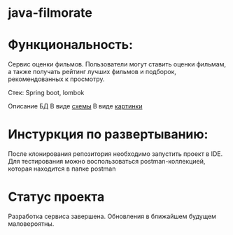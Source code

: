 # java-filmorate

# Функциональность:
Сервис оценки фильмов. Пользователи могут ставить оценки фильмам, а также получать рейтинг лучших фильмов и подборок, рекомендованных к просмотру.

Стек: Spring boot, lombok

Описание БД
В виде [схемы](https://dbdiagram.io/d/63674557c9abfc6111708ca2)
В виде [картинки](https://disk.yandex.ru/i/YWL0sZ2O0zzNsw)

# Инстуркция по развертыванию:
После клонирования репозитория необходимо запустить проект в IDE. Для тестирования можно воспользоваться postman-коллекцией, которая находится в папке postman

# Статус проекта
Разработка сервиса завершена. Обновления в ближайшем будущем маловероятны.